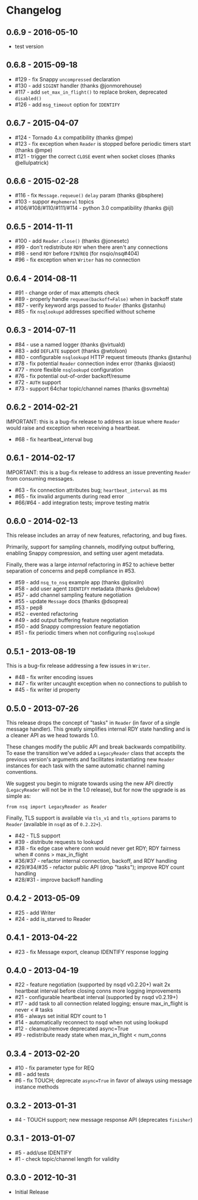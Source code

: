 # Changelog

## 0.6.9 - 2016-05-10

 * test version

## 0.6.8 - 2015-09-18

 * #129 - fix Snappy `uncompressed` declaration
 * #130 - add `SIGINT` handler (thanks @jonmorehouse)
 * #117 - add `set_max_in_flight()` to replace broken, deprecated `disabled()`
 * #126 - add `msg_timeout` option for `IDENTIFY`

## 0.6.7 - 2015-04-07

 * #124 - Tornado 4.x compatibility (thanks @mpe)
 * #123 - fix exception when `Reader` is stopped before periodic timers start (thanks @mpe)
 * #121 - trigger the correct `CLOSE` event when socket closes (thanks @ellulpatrick)

## 0.6.6 - 2015-02-28

 * #116 - fix `Message.requeue()` `delay` param (thanks @bsphere)
 * #103 - suppor `#ephemeral` topics
 * #106/#108/#110/#111/#114 - python 3.0 compatibility (thanks @ijl)

## 0.6.5 - 2014-11-11

 * #100 - add `Reader.close()` (thanks @jonesetc)
 * #99 - don't redistribute `RDY` when there aren't any connections
 * #98 - send `RDY` before `FIN`/`REQ` (for nsqio/nsq#404)
 * #96 - fix exception when `Writer` has no connection

## 0.6.4 - 2014-08-11

 * #91 - change order of max attempts check
 * #89 - properly handle `requeue(backoff=False)` when in backoff state
 * #87 - verify keyword args passed to `Reader` (thanks @stanhu)
 * #85 - fix `nsqlookupd` addresses specified without scheme

## 0.6.3 - 2014-07-11

 * #84 - use a named logger (thanks @virtuald)
 * #83 - add `DEFLATE` support (thanks @wtolson)
 * #80 - configurable `nsqlookupd` HTTP request timeouts (thanks @stanhu)
 * #78 - fix potential `Reader` connection index error (thanks @xiaost)
 * #77 - more flexible `nsqlookupd` configuration
 * #76 - fix potential out-of-order backoff/resume
 * #72 - `AUTH` support
 * #73 - support 64char topic/channel names (thanks @svmehta)

## 0.6.2 - 2014-02-21

IMPORTANT: this is a bug-fix release to address an issue where `Reader` would raise
and exception when receiving a heartbeat.

 * #68 - fix heartbeat_interval bug

## 0.6.1 - 2014-02-17

IMPORTANT: this is a bug-fix release to address an issue preventing `Reader` from
consuming messages.

 * #63 - fix connection attributes bug; `heartbeat_interval` as ms
 * #65 - fix invalid arguments during read error
 * #66/#64 - add integration tests; improve testing matrix

## 0.6.0 - 2014-02-13

This release includes an array of new features, refactoring, and bug fixes.

Primarily, support for sampling channels, modifying output buffering, enabling
Snappy compression, and setting user agent metadata.

Finally, there was a large *internal* refactoring in #52 to achieve better separation of
concerns and pep8 compliance in #53.

 * #59 - add `nsq_to_nsq` example app (thanks @ploxiln)
 * #58 - add user agent `IDENTIFY` metadata (thanks @elubow)
 * #57 - add channel sampling feature negotiation
 * #55 - update `Message` docs (thanks @dsoprea)
 * #53 - pep8
 * #52 - evented refactoring
 * #49 - add output buffering feature negotiation
 * #50 - add Snappy compression feature negotiation
 * #51 - fix periodic timers when not configuring `nsqlookupd`

## 0.5.1 - 2013-08-19

This is a bug-fix release addressing a few issues in `Writer`.

 * #48 - fix writer encoding issues
 * #47 - fix writer uncaught exception when no connections to publish to
 * #45 - fix writer id property

## 0.5.0 - 2013-07-26

This release drops the concept of "tasks" in `Reader` (in favor of a single message handler). This
greatly simplifies internal RDY state handling and is a cleaner API as we head towards 1.0.

These changes modify the public API and break backwards compatibility. To ease the transition we've
added a `LegacyReader` class that accepts the previous version's arguments and facilitates
instantiating new `Reader` instances for each task with the same automatic channel naming
conventions.

We suggest you begin to migrate towards using the new API directly (`LegacyReader` will not be
in the 1.0 release), but for now the upgrade is as simple as:

    from nsq import LegacyReader as Reader

Finally, TLS support is available via `tls_v1` and `tls_options` params to `Reader` (available in
`nsqd` as of `0.2.22+`).

 * #42 - TLS support
 * #39 - distribute requests to lookupd
 * #38 - fix edge case where conn would never get RDY; RDY fairness when # conns > max_in_flight
 * #36/#37 - refactor internal connection, backoff, and RDY handling
 * #29/#34/#35 - refactor public API (drop "tasks"); improve RDY count handling
 * #28/#31 - improve backoff handling

## 0.4.2 - 2013-05-09

 * #25 - add Writer
 * #24 - add is_starved to Reader

## 0.4.1 - 2013-04-22

 * #23 - fix Message export, cleanup IDENTIFY response logging

## 0.4.0 - 2013-04-19

 * #22 - feature negotiation (supported by nsqd v0.2.20+)
         wait 2x heartbeat interval before closing conns
         more logging improvements
 * #21 - configurable heartbeat interval (supported by nsqd v0.2.19+)
 * #17 - add task to all connection related logging; ensure max_in_flight is never < # tasks
 * #16 - always set initial RDY count to 1
 * #14 - automatically reconnect to nsqd when not using lookupd
 * #12 - cleanup/remove deprecated async=True
 * #9 - redistribute ready state when max_in_flight < num_conns

## 0.3.4 - 2013-02-20
 
 * #10 - fix parameter type for REQ
 * #8 - add tests
 * #6 - fix TOUCH; deprecate `async=True` in favor of always using message instance methods

## 0.3.2 - 2013-01-31

 * #4 - TOUCH support; new message response API (deprecates `finisher`)

## 0.3.1 - 2013-01-07

 * #5 - add/use IDENTIFY
 * #1 - check topic/channel length for validity

## 0.3.0 - 2012-10-31

 * Initial Release
